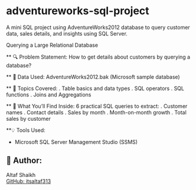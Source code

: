 # adventureworks-sql-project
A mini SQL project using AdventureWorks2012 database to query customer data, sales details, and insights using SQL Server.

 Querying a Large Relational Database

** 🔍 Problem Statement:
How to get details about customers by querying a database?

** 📁 Data Used:
AdventureWorks2012.bak (Microsoft sample database)

** 📌 Topics Covered:
. Table basics and data types
. SQL operators
. SQL functions
. Joins and Aggregations

** 📄 What You’ll Find Inside:
6 practical SQL queries to extract:
  . Customer names
  . Contact details
  . Sales by month
  . Month-on-month growth
  . Total sales by customer

**💡 Tools Used:
* Microsoft SQL Server Management Studio (SSMS)

## 📌 Author:
Altaf Shaikh  
[GitHub: itsaltaf313](https://github.com/itsaltaf313)
